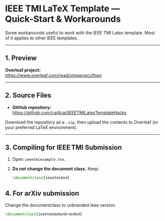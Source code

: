 # IEEE TMI LaTeX Template — Quick‑Start & Workarounds

Some workarounds useful to work with the IEEE TMI Latex template. Most of it applies to other IEEE templates.

---

## 1. Preview

**Overleaf project:**  
<https://www.overleaf.com/read/vmqwvpccfhqq>

---

## 2. Source Files

* **GitHub repository:** <https://github.com/cai4cai/IEEETMILatexTemplateHacks>

Download the repository as a `.zip`, then upload the contents to Overleaf (or your preferred LaTeX environment).

---

## 3. Compiling for IEEE TMI Submission

1. Open `ieeetmiexample.tex`.
2. **Do not change the document class.** Keep:

   ```latex
   \documentclass{ieeetmimod}
   ```

## 4. For arXiv submission
Change the documentclass to unbranded ieee version.

   ```latex
   \documentclass{ieeetmimodunbranded}
   ```
